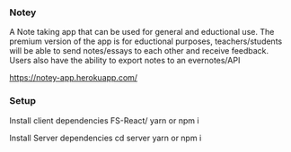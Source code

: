 ### Notey
A Note taking app that can be used for general and eductional use. The premium version of the app is for eductional purposes, teachers/students will be able to send notes/essays to each other and receive feedback. Users also have the ability to export notes to an evernotes/API

https://notey-app.herokuapp.com/

### Setup
Install client dependencies 
FS-React/ yarn or npm i

Install Server dependencies
cd server
yarn or npm i
